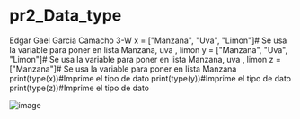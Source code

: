 # pr2_Data_type
Edgar Gael Garcia Camacho 3-W
x = ["Manzana", "Uva", "Limon"]# Se usa la variable para poner en lista Manzana, uva , limon
y = ["Manzana", "Uva", "Limon"]# Se usa la variable para poner en lista Manzana, uva , limon
z = ["Manzana"]# Se usa la variable para poner en lista Manzana
print(type(x))#Imprime el tipo de dato
print(type(y))#Imprime el tipo de dato
print(type(z))#Imprime el tipo de dato

![image](https://github.com/user-attachments/assets/174be6c8-bbdd-4e6e-ad14-67feaf16982b)

